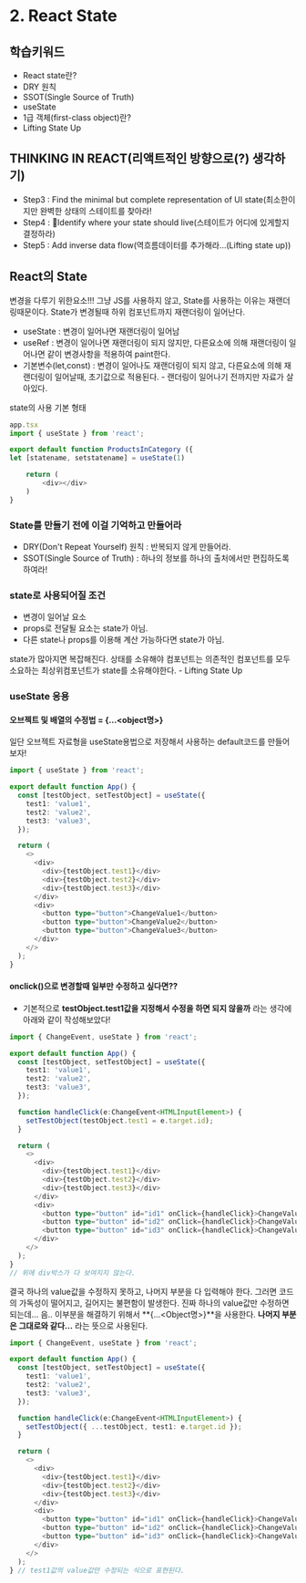 # 2. React State

## 학습키워드

* React state란?
* DRY 원칙
* SSOT(Single Source of Truth)
* useState
* 1급 객체(first-class object)란?
* Lifting State Up



## THINKING IN REACT(리액트적인 방향으로(?) 생각하기)

* &#x20;Step3 : Find the minimal but complete representation of UI state(최소한이지만 완벽한 상태의 스테이트를 찾아라!
* &#x20;Step4 : Identify where your state should live(스테이트가 어디에 있게할지 결정하라)
* &#x20;Step5 : Add inverse data flow(역흐름데이터를 추가해라...(Lifting state up))

## React의 State

변경을 다루기 위한요소!!! 그냥 JS를 사용하지 않고, State를 사용하는 이유는 재랜더링때문이다. State가 변경될때 하위 컴포넌트까지 재랜더링이 일어난다.

* useState : 변경이 일어나면 재랜더링이 일어남
* useRef : 변경이 일어나면 재랜더링이 되지 않지만, 다른요소에 의해 재랜더링이 일어나면 같이 변경사항을 적용하여 paint한다.
* 기본변수(let,const) : 변경이 일어나도 재랜더링이 되지 않고, 다른요소에 의해 재랜더링이 일어날때, 초기값으로 적용된다. - 랜더링이 일어나기 전까지만 자료가 살아있다.

state의 사용 기본 형태

```javascript
app.tsx
import { useState } from 'react';

export default function ProductsInCategory ({
let [statename, setstatename] = useState(1)

    return (
        <div></div>    
    )
} 
```

### State를 만들기 전에 이걸 기억하고 만들어라

* DRY(Don't Repeat Yourself) 원칙 : 반복되지 않게 만들어라.
* SSOT(Single Source of Truth) : 하나의 정보를 하나의 출처에서만 편집하도록하여라!

### state로 사용되어질 조건

* 변경이 일어날 요소
* props로 전달될 요소는 state가 아님.
* 다른 state나 props를 이용해 계산 가능하다면 state가 아님.

state가 많아지면 복잡해진다. 상태를 소유해야 컴포넌트는 의존적인 컴포넌트를 모두 소요하는 최상위컴포넌트가 state를 소유해야한다. - Lifting State Up



### useState 응용

#### 오브젝트 및 배열의 수정법 = {...\<object명>}

일단 오브젝트 자료형을 useState용법으로 저장해서 사용하는 default코드를 만들어보자!

```typescript
import { useState } from 'react';

export default function App() {
  const [testObject, setTestObject] = useState({
    test1: 'value1',
    test2: 'value2',
    test3: 'value3',
  });

  return (
    <>
      <div>
        <div>{testObject.test1}</div>
        <div>{testObject.test2}</div>
        <div>{testObject.test3}</div>
      </div>
      <div>
        <button type="button">ChangeValue1</button>
        <button type="button">ChangeValue2</button>
        <button type="button">ChangeValue3</button>
      </div>
    </>
  );
}
```

#### onclick()으로 변경할때 일부만 수정하고 싶다면??

* 기본적으로 **testObject.test1값을 지정해서 수정을 하면 되지 않을까** 라는 생각에 아래와 같이 작성해보았다!

```typescript
import { ChangeEvent, useState } from 'react';

export default function App() {
  const [testObject, setTestObject] = useState({
    test1: 'value1',
    test2: 'value2',
    test3: 'value3',
  });

  function handleClick(e:ChangeEvent<HTMLInputElement>) {
    setTestObject(testObject.test1 = e.target.id);
  }

  return (
    <>
      <div>
        <div>{testObject.test1}</div>
        <div>{testObject.test2}</div>
        <div>{testObject.test3}</div>
      </div>
      <div>
        <button type="button" id="id1" onClick={handleClick}>ChangeValue1</button>
        <button type="button" id="id2" onClick={handleClick}>ChangeValue2</button>
        <button type="button" id="id3" onClick={handleClick}>ChangeValue3</button>
      </div>
    </>
  );
}
// 위에 div박스가 다 보여지지 않는다.
```

결국 하나의 value값을 수정하지 못하고, 나머지 부분을 다 입력해야 한다. 그러면 코드의 가독성이 떨어지고, 길어지는 불편함이 발생한다. 진짜 하나의 value값만 수정하면되는데... 음.. 이부분을 해결하기 위해서 **{...\<Object명>}**을 사용한다. **나머지 부분은 그대로와 같다...** 라는 뜻으로 사용된다.

```typescript
import { ChangeEvent, useState } from 'react';

export default function App() {
  const [testObject, setTestObject] = useState({
    test1: 'value1',
    test2: 'value2',
    test3: 'value3',
  });

  function handleClick(e:ChangeEvent<HTMLInputElement>) {
    setTestObject({ ...testObject, test1: e.target.id });
  }

  return (
    <>
      <div>
        <div>{testObject.test1}</div>
        <div>{testObject.test2}</div>
        <div>{testObject.test3}</div>
      </div>
      <div>
        <button type="button" id="id1" onClick={handleClick}>ChangeValue1</button>
        <button type="button" id="id2" onClick={handleClick}>ChangeValue2</button>
        <button type="button" id="id3" onClick={handleClick}>ChangeValue3</button>
      </div>
    </>
  );
} // test1값의 value값만 수정되는 식으로 표현된다.
```

